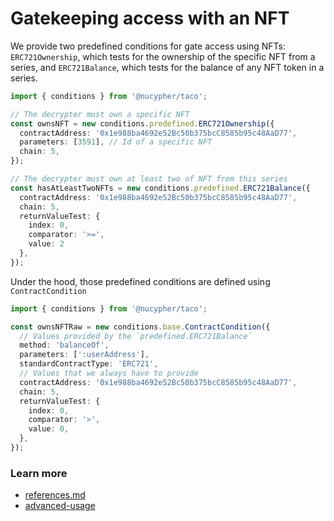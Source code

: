 # Gatekeeping access with an NFT

We provide two predefined conditions for gate access using NFTs: `ERC721Ownership`, which tests for the ownership of the specific NFT from a series, and `ERC721Balance`, which tests for the balance of any NFT token in a series.

```typescript
import { conditions } from '@nucypher/taco';

// The decrypter must own a specific NFT
const ownsNFT = new conditions.predefined.ERC721Ownership({
  contractAddress: '0x1e988ba4692e52Bc50b375bcC8585b95c48AaD77',
  parameters: [3591], // Id of a specific NFT
  chain: 5,
});

// The decrypter must own at least two of NFT from this series
const hasAtLeastTwoNFTs = new conditions.predefined.ERC721Balance({
  contractAddress: '0x1e988ba4692e52Bc50b375bcC8585b95c48AaD77',
  chain: 5,
  returnValueTest: {
    index: 0,
    comparator: '>=',
    value: 2
  },
});
```

Under the hood, those predefined conditions are defined using `ContractCondition`

```typescript
import { conditions } from '@nucypher/taco';

const ownsNFTRaw = new conditions.base.ContractCondition({
  // Values provided by the `predefined.ERC721Balance`
  method: 'balanceOf',
  parameters: [':userAddress'],
  standardContractType: 'ERC721',
  // Values that we always have to provide
  contractAddress: '0x1e988ba4692e52Bc50b375bcC8585b95c48AaD77',
  chain: 5,
  returnValueTest: {
    index: 0,
    comparator: '>',
    value: 0,
  },
});
```

### Learn more&#x20;

* [references.md](../../references.md "mention")
* [advanced-usage](../../advanced-usage/ "mention")
